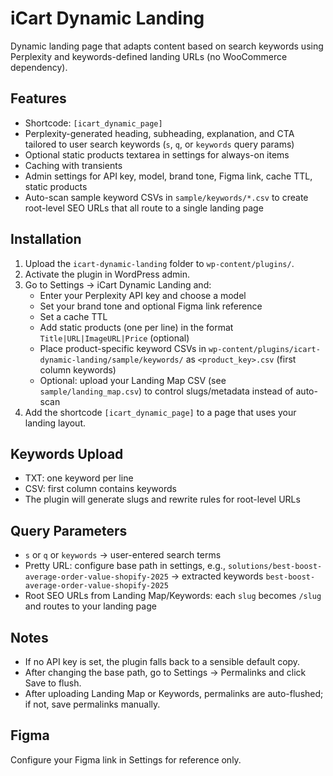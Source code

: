 # iCart Dynamic Landing

Dynamic landing page that adapts content based on search keywords using Perplexity and keywords-defined landing URLs (no WooCommerce dependency).

## Features
- Shortcode: `[icart_dynamic_page]`
- Perplexity-generated heading, subheading, explanation, and CTA tailored to user search keywords (`s`, `q`, or `keywords` query params)
- Optional static products textarea in settings for always-on items
- Caching with transients
- Admin settings for API key, model, brand tone, Figma link, cache TTL, static products
- Auto-scan sample keyword CSVs in `sample/keywords/*.csv` to create root-level SEO URLs that all route to a single landing page

## Installation
1. Upload the `icart-dynamic-landing` folder to `wp-content/plugins/`.
2. Activate the plugin in WordPress admin.
3. Go to Settings → iCart Dynamic Landing and:
   - Enter your Perplexity API key and choose a model
   - Set your brand tone and optional Figma link reference
   - Set a cache TTL
   - Add static products (one per line) in the format `Title|URL|ImageURL|Price` (optional)
   - Place product-specific keyword CSVs in `wp-content/plugins/icart-dynamic-landing/sample/keywords/` as `<product_key>.csv` (first column keywords)
   - Optional: upload your Landing Map CSV (see `sample/landing_map.csv`) to control slugs/metadata instead of auto-scan
4. Add the shortcode `[icart_dynamic_page]` to a page that uses your landing layout.

## Keywords Upload
- TXT: one keyword per line
- CSV: first column contains keywords
- The plugin will generate slugs and rewrite rules for root-level URLs

## Query Parameters
- `s` or `q` or `keywords` → user-entered search terms
- Pretty URL: configure base path in settings, e.g., `solutions/best-boost-average-order-value-shopify-2025` → extracted keywords `best-boost-average-order-value-shopify-2025`
- Root SEO URLs from Landing Map/Keywords: each `slug` becomes `/slug` and routes to your landing page

## Notes
- If no API key is set, the plugin falls back to a sensible default copy.
- After changing the base path, go to Settings → Permalinks and click Save to flush.
- After uploading Landing Map or Keywords, permalinks are auto-flushed; if not, save permalinks manually.

## Figma
Configure your Figma link in Settings for reference only.

